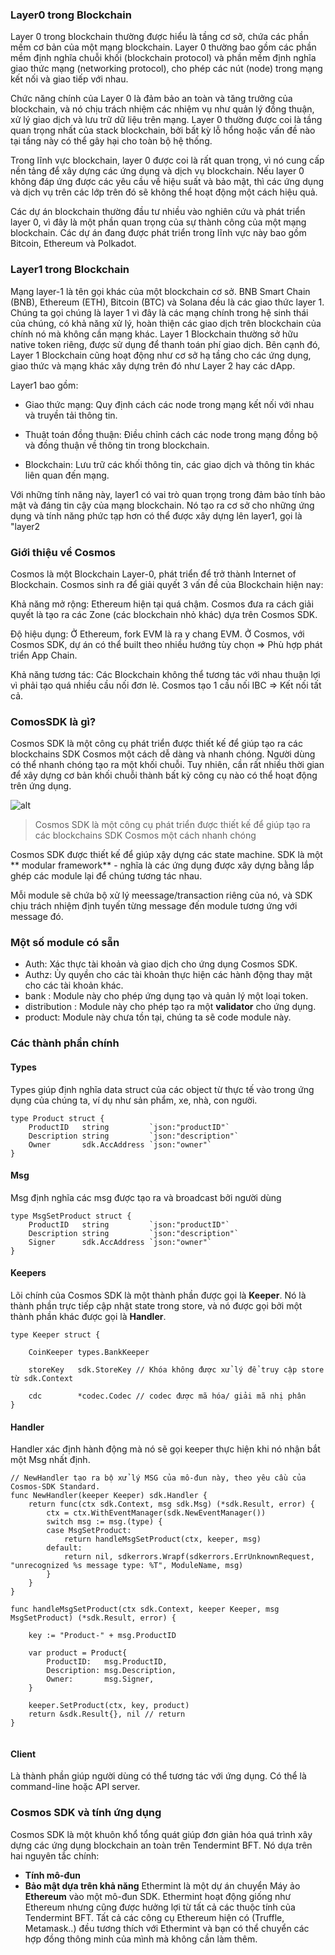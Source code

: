 ### Layer0 trong Blockchain
Layer 0 trong blockchain thường được hiểu là tầng cơ sở, chứa các phần mềm cơ bản của một mạng blockchain. Layer 0 thường bao gồm các phần mềm định nghĩa chuỗi khối (blockchain protocol) và phần mềm định nghĩa giao thức mạng (networking protocol), cho phép các nút (node) trong mạng kết nối và giao tiếp với nhau.

Chức năng chính của Layer 0 là đảm bảo an toàn và tăng trưởng của blockchain, và nó chịu trách nhiệm các nhiệm vụ như quản lý đồng thuận, xử lý giao dịch và lưu trữ dữ liệu trên mạng. Layer 0 thường được coi là tầng quan trọng nhất của stack blockchain, bởi bất kỳ lỗ hổng hoặc vấn đề nào tại tầng này có thể gây hại cho toàn bộ hệ thống.

Trong lĩnh vực blockchain, layer 0 được coi là rất quan trọng, vì nó cung cấp nền tảng để xây dựng các ứng dụng và dịch vụ blockchain. Nếu layer 0 không đáp ứng được các yêu cầu về hiệu suất và bảo mật, thì các ứng dụng và dịch vụ trên các lớp trên đó sẽ không thể hoạt động một cách hiệu quả.

Các dự án blockchain thường đầu tư nhiều vào nghiên cứu và phát triển layer 0, vì đây là một phần quan trọng của sự thành công của một mạng blockchain. Các dự án đang được phát triển trong lĩnh vực này bao gồm Bitcoin, Ethereum và Polkadot.

### Layer1 trong Blockchain
Mạng layer-1 là tên gọi khác của một blockchain cơ sở. BNB Smart Chain (BNB), Ethereum (ETH), Bitcoin (BTC) và Solana đều là các giao thức layer 1. Chúng ta gọi chúng là layer 1 vì đây là các mạng chính trong hệ sinh thái của chúng, có khả năng xử lý, hoàn thiện các giao dịch trên blockchain của chính nó mà không cần mạng khác. Layer 1 Blockchain thường sở hữu native token riêng, được sử dụng để thanh toán phí giao dịch. Bên cạnh đó, Layer 1 Blockchain cũng hoạt động như cơ sở hạ tầng cho các ứng dụng, giao thức và mạng khác xây dựng trên đó như Layer 2 hay các dApp. 

Layer1 bao gồm:

+ Giao thức mạng: Quy định cách các node trong mạng kết nối với nhau và truyền tải thông tin.

+ Thuật toán đồng thuận: Điều chỉnh cách các node trong mạng đồng bộ và đồng thuận về thông tin trong blockchain.

+ Blockchain: Lưu trữ các khối thông tin, các giao dịch và thông tin khác liên quan đến mạng.

Với những tính năng này, layer1 có vai trò quan trọng trong đảm bảo tính bảo mật và đáng tin cậy của mạng blockchain. Nó tạo ra cơ sở cho những ứng dụng và tính năng phức tạp hơn có thể được xây dựng lên layer1, gọi là "layer2


### Giới thiệu về Cosmos
Cosmos là một Blockchain Layer-0, phát triển để trở thành Internet of Blockchain. Cosmos sinh ra để giải quyết 3 vấn đề của Blockchain hiện nay:

Khả năng mở rộng: Ethereum hiện tại quá chậm. Cosmos đưa ra cách giải quyết là tạo ra các Zone (các blockchain nhỏ khác) dựa trên Cosmos SDK.

Độ hiệu dụng: Ở Ethereum, fork EVM là ra y chang EVM. Ở Cosmos, với Cosmos SDK, dự án có thể built theo nhiều hướng tùy chọn ⇒ Phù hợp phát triển App Chain.

Khả năng tương tác: Các Blockchain không thể tương tác với nhau thuận lợi vì phải tạo quá nhiều cầu nối đơn lẻ. Cosmos tạo 1 cầu nối IBC ⇒ Kết nối tất cả.

### ComosSDK là gì?
Cosmos SDK là một công cụ phát triển được thiết kế để giúp tạo ra các blockchains SDK Cosmos một cách dễ dàng và nhanh chóng. Người dùng có thể nhanh chóng tạo ra một khối chuỗi. Tuy nhiên, cần rất nhiều thời gian để xây dựng cơ bản khối chuỗi thành bất kỳ công cụ nào có thể hoạt động trên ứng dụng. 

![alt](https://lh6.googleusercontent.com/rvEqb2tD-EF0-9CS8_1hhRYD2jkH_8rrqHoyeszgzmNt1B1utYOKstizCeeOdXOE3XAL6XutKq8BzHVZQjqHC5LSGbIE_dlbqhXe_WPNSC1BuKIR_sjejH7lQi1rmsFHO1q4UbbA)
> Cosmos SDK là một công cụ phát triển được thiết kế để giúp tạo ra các blockchains SDK Cosmos một cách nhanh chóng

Cosmos SDK được thiết kế để giúp xậy dựng các  state machine. SDK là một ** modular framework** - nghĩa là các ứng dụng được xây dựng bằng lắp ghép các module lại để chúng tương tác nhau.

Mỗi module sẽ chứa bộ xử lý meessage/transaction riêng của nó, và SDK chịu trách nhiệm định tuyến từng message đến module tương ứng với message đó.
### Một số module có sẵn
- Auth: Xác thực tài khoản và giao dịch cho ứng dụng Cosmos SDK.
- Authz: Ủy quyền cho các tài khoản thực hiện các hành động thay mặt cho các tài khoản khác.
- bank : Module này cho phép ứng dụng tạo và quản lý một loại token.
- distribution : Module này cho phép tạo ra một **validator** cho ứng dụng.
- product: Module này chưa tồn tại, chúng ta sẽ code module này.

### Các thành phần chính
#### Types
Types giúp định nghĩa data struct của các object từ thực tế vào trong ứng dụng của chúng ta, ví dụ như sản phẩm, xe, nhà, con người.
~~~
type Product struct {
	ProductID   string         `json:"productID"`
    Description string         `json:"description"`
    Owner       sdk.AccAddress `json:"owner"`
}
~~~

#### Msg
Msg định nghĩa các msg được tạo ra và broadcast bởi người dùng
~~~
type MsgSetProduct struct {
	ProductID   string         `json:"productID"`
	Description string         `json:"description"`
	Signer      sdk.AccAddress `json:"owner"`
}
~~~
#### Keepers
Lõi chính của Cosmos SDK là một thành phần được gọi là **Keeper**. Nó là thành phần trực tiếp cập nhật state trong store, và nó được gọi bởi một thành phần khác được gọi là **Handler**.
~~~
type Keeper struct {

	CoinKeeper types.BankKeeper

	storeKey   sdk.StoreKey // Khóa không được xử lý để truy cập store từ sdk.Context

	cdc        *codec.Codec // codec được mã hóa/ giải mã nhị phân
}
~~~
#### Handler
Handler xác định hành động mà nó sẽ gọi keeper thực hiện khi nó nhận bắt một Msg nhất định.
~~~
// NewHandler tạo ra bộ xử lý MSG của mô-đun này, theo yêu cầu của Cosmos-SDK Standard.
func NewHandler(keeper Keeper) sdk.Handler {
	return func(ctx sdk.Context, msg sdk.Msg) (*sdk.Result, error) {
		ctx = ctx.WithEventManager(sdk.NewEventManager())
		switch msg := msg.(type) {
		case MsgSetProduct:
			return handleMsgSetProduct(ctx, keeper, msg)
		default:
			return nil, sdkerrors.Wrapf(sdkerrors.ErrUnknownRequest, "unrecognized %s message type: %T", ModuleName, msg)
		}
	}
}

func handleMsgSetProduct(ctx sdk.Context, keeper Keeper, msg MsgSetProduct) (*sdk.Result, error) {

	key := "Product-" + msg.ProductID

	var product = Product{
		ProductID:   msg.ProductID,
		Description: msg.Description,
		Owner:       msg.Signer,
	}

	keeper.SetProduct(ctx, key, product)
	return &sdk.Result{}, nil // return
}


~~~
#### Client
Là thành phần giúp người dùng có thể tương tác với ứng dụng. Có thể là command-line hoặc API server.
### Cosmos SDK và tính ứng dụng
Cosmos SDK là một khuôn khổ tổng quát giúp đơn giản hóa quá trình xây dựng các ứng dụng blockchain an toàn trên Tendermint BFT. Nó dựa trên hai nguyên tắc chính: 
- **Tính mô-đun**
- **Bảo mật dựa trên khả năng**
Ethermint là một dự án chuyển Máy ảo **Ethereum** vào một mô-đun SDK. Ethermint hoạt động giống như Ethereum nhưng cũng được hưởng lợi từ tất cả các thuộc tính của Tendermint BFT. Tất cả các công cụ Ethereum hiện có (Truffle, Metamask..) đều tương thích với Ethermint và bạn có thể chuyển các hợp đồng thông minh của mình mà không cần làm thêm.



